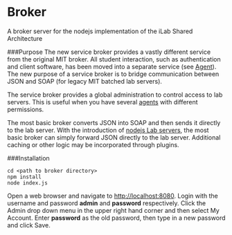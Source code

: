 Broker
======

A broker server for the nodejs implementation of the iLab Shared Architecture

###Purpose
The new service broker provides a vastly different service from the original MIT broker. All student interaction, such as authentication and client software, has been moved into a separate service (see [Agent](https://github.com/ShadovvMoon/Agent)). The new purpose of a service broker is to bridge communication between JSON and SOAP (for legacy MIT batched lab servers). 

The service broker provides a global administration to control access to lab servers. This is useful when you have several [agents](https://github.com/ShadovvMoon/Agent) with different permissions.

The most basic broker converts JSON into SOAP and then sends it directly to the lab server. With the introduction of [nodejs Lab servers](https://github.com/ShadovvMoon/Lab), the most basic broker can simply forward JSON directly to the lab server. Additional caching or other logic may be incorporated through plugins.

###Installation
```
cd <path to broker directory>
npm install
node index.js
```

Open a web browser and navigate to [http://localhost:8080](http://localhost:8080). Login with the username and password **admin** and **password** respectively. Click the Admin drop down menu in the upper right hand corner and then select My Account. Enter **password** as the old password, then type in a new password and click Save.
